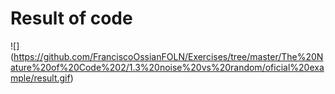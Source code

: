 # Result of code
![] (https://github.com/FranciscoOssianFOLN/Exercises/tree/master/The%20Nature%20of%20Code%202/1.3%20noise%20vs%20random/oficial%20example/result.gif)